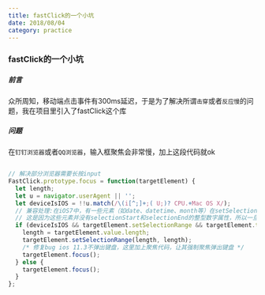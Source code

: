 ```yaml
---
title: fastClick的一个小坑
date: 2018/08/04
category: practice
---
```


### fastClick的一个小坑

##### 前言

众所周知，移动端点击事件有300ms延迟，于是为了解决所谓`击穿`或者`反应慢`的问题，我在项目里引入了fastClick这个库

##### 问题

在`钉钉浏览器`或者`QQ浏览器`，输入框聚焦会非常慢，加上这段代码就ok

```javascript

// 解决部分浏览器需要长按input
FastClick.prototype.focus = function(targetElement) {
  let length;
  let u = navigator.userAgent || '';
  let deviceIsIOS = !!u.match(/\(i[^;]+;( U;)? CPU.+Mac OS X/);
  // 兼容处理:在iOS7中，有一些元素（如date、datetime、month等）在setSelectionRange会出现TypeError
  // 这是因为这些元素并没有selectionStart和selectionEnd的整型数字属性，所以一旦引用就会报错，因此排除这些属性才使用setSelectionRange方法
  if (deviceIsIOS && targetElement.setSelectionRange && targetElement.type.indexOf('date') !== 0 && targetElement.type !== 'time' && targetElement.type !== 'month' && targetElement.type !== 'email') {
    length = targetElement.value.length;
    targetElement.setSelectionRange(length, length);
    /* 修复bug ios 11.3不弹出键盘，这里加上聚焦代码，让其强制聚焦弹出键盘 */
    targetElement.focus();
  } else {
    targetElement.focus();
  }
};

```